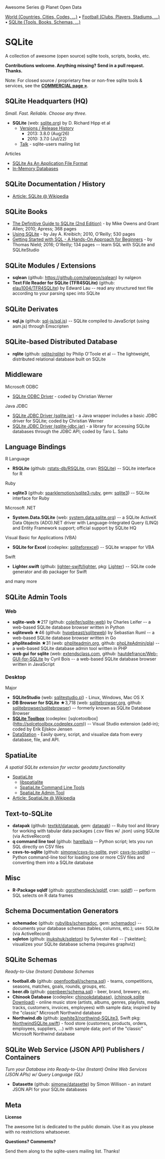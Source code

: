 Awesome Series @ Planet Open Data

[World (Countries, Cities, Codes, ...)](https://github.com/planetopendata/awesome-world) • 
[Football (Clubs, Players, Stadiums, ...)](https://github.com/planetopendata/awesome-football) •
[SQLite (Tools, Books, Schemas, ...)](https://github.com/planetopendata/awesome-sqlite)


# SQLite

A collection of awesome (open source) sqlite tools, scripts, books, etc.


**Contributions welcome. Anything missing? Send in a pull request. Thanks.**

Note:  For closed source / proprietary free or non-free sqlite tools & services, see the [**COMMERCIAL page »**](COMMERCIAL.md).





## SQLite Headquarters (HQ)

_Small. Fast. Reliable. Choose any three._

- **SQLite** (web: [sqlite.org](http://www.sqlite.org)) by D. Richard Hipp et al
  - [Versions / Release History](http://www.sqlite.org/changes.html)
    - 2013: 3.8.0 (Aug/26) 
    - 2010: 3.7.0 (Jul/22)
  - [Talk](http://mailinglists.sqlite.org/cgi-bin/mailman/listinfo/sqlite-users) - sqlite-users mailing list

Articles

- [SQLite As An Application File Format](https://www.sqlite.org/appfileformat.html)
- [In-Memory Databases](http://www.sqlite.org/inmemorydb.html)


## SQLite Documentation / History

- [Article: SQLite @ Wikipedia](http://en.wikipedia.org/wiki/SQLite)

## SQLite Books

- [The Definitive Guide to SQLite (2nd Edition)](http://www.apress.com/9781430232254) - by Mike Owens and Grant Allen; 2010; Apress; 368 pages
- [Using SQLite](http://shop.oreilly.com/product/9780596521196.do) - by Jay A. Kreibich; 2010, O'Reilly; 530 pages
- [Getting Started with SQL - A Hands-On Approach for Beginners](http://shop.oreilly.com/product/0636920044994.do) - by Thomas Nield; 2016; O'Reilly; 134 pages -- learn SQL with SQLite and SQLiteStudio

## SQLite Modules / Extensions

- **sqlean** (github: https://github.com/nalgeon/sqlean) by nalgeon
- **Text File Reader for SQLite (TFR4SQLite)** (github: [elau1004/TFR4SQLite](https://github.com/elau1004/TFR4SQLite)) by Edward Lau  -- read any structured text file according to your parsing spec into SQLite


## SQLite Derivates

- **sql.js** (github: [sql-js/sql.js](https://github.com/sql-js/sql.js)) -- SQLite compiled to JavaScript (using asm.js) through Emscripten


## SQLite-based Distributed Database

- **rqlite** (github: [rqlite/rqlite](https://github.com/rqlite/rqlite)) by Philip O'Toole et al -- The lightweight, distributed relational database built on SQLite


## Middleware

Microsoft ODBC

- [SQLite ODBC Driver](http://www.ch-werner.de/sqliteodbc) - coded by Christian Werner

Java JDBC

- [SQLite JDBC Driver (sqlite.jar)](http://www.ch-werner.de/javasqlite) - a Java wrapper includes a basic JDBC driver for SQLite; coded by Christian Werner
- [SQLite JDBC Driver (sqlite-jdbc.jar)](https://bitbucket.org/xerial/sqlite-jdbc) - a library for accessing SQLite databases through the JDBC API; coded by Taro L. Saito


## Language Bindings

R Language

- **RSQLite** (github: [rstats-db/RSQLite](https://github.com/rstats-db/RSQLite), cran: [RSQLite](http://cran.r-project.org/web/packages/RSQLite)) -- SQLite interface for R 

Ruby

- **sqlite3** (github: [sparklemotion/sqlite3-ruby](https://github.com/sparklemotion/sqlite3-ruby), gem: [sqlite3](https://rubygems.org/gems/sqlite3)) -- SQLite interface for Ruby

Microsoft .NET

- **System.Data.SQLite** (web: [system.data.sqlite.org](http://system.data.sqlite.org)) --  a SQLite ActiveX Data Objects (ADO).NET driver with Language-Integrated Query (LINQ) and Entity Framework support; official support by SQLite HQ

Visual Basic for Applications (VBA)

- **SQLite for Excel** (codeplex: [sqliteforexcel](https://sqliteforexcel.codeplex.com)) -- SQLite wrapper for VBA

Swift

- **Lighter.swift** (github: [lighter-swift/lighter](https://github.com/lighter-swift), pkg: [Lighter](https://github.com/Lighter-swift/Lighter)) -- SQLite code generator and db packager for Swift

and many more 


## SQLite Admin Tools

### Web

- **sqlite-web** ★217 (github: [coleifer/sqlite-web](https://github.com/coleifer/sqlite-web)) by Charles Leifer -- a web-based SQLite database browser written in Python
- **sqliteweb** ★46 (github: [hypebeast/sqliteweb](https://github.com/hypebeast/sqliteweb)) by Sebastian Ruml -- a web-based SQLite database browser written in Go
- **phpliteadmin** ★31  (web: [phpliteadmin.org](https://www.phpliteadmin.org), github: [phpLiteAdmin/pla](https://github.com/phpLiteAdmin/pla)) -- a web-based SQLite database admin tool written in PHP
- **web gui for sqlite** (web: [extendsclass.com](https://extendsclass.com/sqlite-browser.html), github: [hautdefrance/Web-GUI-for-SQLite](https://github.com/hautdefrance/Web-GUI-for-SQLite) by Cyril Bois -- a web-based SQLite database browser written in JavaScript

### Desktop

Major

- **SQLiteStudio** (web: [sqlitestudio.pl](http://sqlitestudio.pl)) - Linux, Windows, Mac OS X
- **DB Browser for SQLite** ★3,718 (web: [sqlitebrowser.org](http://sqlitebrowser.org), github: [sqlitebrowser/sqlitebrowser](https://github.com/sqlitebrowser/sqlitebrowser)) -- formerly known as SQLite Database Browser
- [**SQLite Toolbox**](https://visualstudiogallery.msdn.microsoft.com/0e313dfd-be80-4afb-b5e9-6e74d369f7a1) (codeplex: [sqlcetoolbox] (http://sqlcetoolbox.codeplex.com)) -- Visual Studio extension (add-in); coded by Erik Ejlskov Jensen
- [DataStation](https://github.com/multiprocessio/datastation) - Easily query, script, and visualize data from every database, file, and API.




## SpatiaLite 

_A spatial SQLite extension for vector geodata functionality_

- [SpatiaLite](http://www.gaia-gis.it/gaia-sins)
    - [libspatialite](https://www.gaia-gis.it/fossil/libspatialite/index)
    - [SpatiaLite Command Line Tools](https://www.gaia-gis.it/fossil/spatialite-tools/index)
    - [SpatiaLite Admin Tool](https://www.gaia-gis.it/fossil/spatialite_gui/index)
- [Article: SpatiaLite @ Wikipedia](http://en.wikipedia.org/wiki/SpatiaLite)


## Text-to-SQLite

- **datapak** (github: [textkit/datapak](https://github.com/textkit/datapak), gem: [datapak](https://rubygems.org/gems/datapak)) -- Ruby tool and library for working with tabular data packages (.csv files w/ .json) using SQLite (via ActiveRecord)
- **q command line tool** (github: [harelba/q](https://github.com/harelba/q) -- Python script; lets you run SQL directly on CSV files
- **csvs-to-sqlite** (github: [simonw/csvs-to-sqlite](https://github.com/simonw/csvs-to-sqlite), pypi: [csvs-to-sqlite](https://pypi.org/project/csvs-to-sqlite/)) -- Python command-line tool for loading one or more CSV files and converting them into a SQLite database

## Misc

- **R-Package sqldf** (github: [ggrothendieck/sqldf](https://github.com/ggrothendieck/sqldf), cran: [sqldf](http://cran.r-project.org/web/packages/sqldf)) -- perform SQL selects on R data frames


## Schema Documentation Generators

- **schemadoc** (github: [rubylibs/schemadoc](https://github.com/rubylibs/schemadoc), gem: [schemadoc](https://rubygems.org/gems/schemadoc)) -- documents your database schemas (tables, columns, etc.); uses SQLite (via ActiveRecord)
- **sqleton** (github: [inukshuk/sqleton](https://github.com/inukshuk/sqleton)) by Sylvester Keil -- ['skelɪtən]; visualizes your SQLite database schema (requires graphviz)



## SQLite Schemas

_Ready-to-Use (Instant) Database Schemas_

<!-- do be done
- [world.db :octocat:]()  - countries, states, cities, counties, munis, districts, places, names, etc.
-->

- **football.db** (github: [openfootball/schema.sql](https://github.com/openfootball/schema.sql)) - teams, competitions, seasons, matches, goals, rounds, groups, etc.
- **beer.db** (github: [openbeer/schema.sql](https://github.com/openbeer/schema.sql))  - beer, brand, brewery, etc.
- **Chinook Database** (codeplex: [chinookdatabase](http://chinookdatabase.codeplex.com)), [(chinook.sqlite Download)](http://chinookdatabase.codeplex.com/releases/view/55681) -  online music store (artists, albums, genres, playlists, media tracks, customers, invoices, employees) with sample data; inspired by the "classic" Microsoft Northwind database
- **Northwind.db** (github: [jpwhite3/northwind-SQLite3](https://github.com/jpwhite3/northwind-SQLite3), Swift pkg: [NorthwindSQLite.swift](https://github.com/Lighter-swift/NorthwindSQLite.swift)) - food store (customers, products, orders, employees, suppliers, ...) with sample data; port of the "classic" Microsoft Northwind database


## SQLite Web Service (JSON API) Publishers / Containers

_Turn your Database into Ready-to-Use (Instant) Online Web Services (JSON APIs) w/ Query Language (QL)_

- **Datasette** (github: [simonw/datasette](https://github.com/simonw/datasette)) by Simon Willison - an instant JSON API for your SQLite databases



## Meta

**License**

The awesome list is dedicated to the public domain. Use it as you please with no restrictions whatsoever.

**Questions? Comments?**

Send them along to the sqlite-users mailing list. Thanks!
